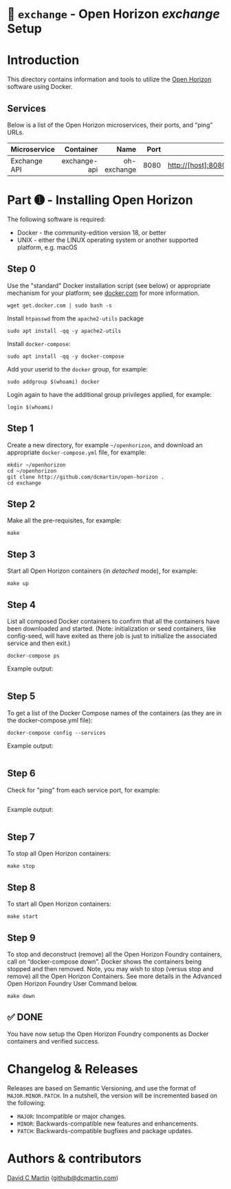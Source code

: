 # &#128679; `exchange` - Open Horizon _exchange_ Setup

# Introduction
This directory contains information and tools to utilize the [Open Horizon](https://github.com/open-horizon) software using Docker.

## Services
Below is a list of the Open Horizon microservices, their ports, and “ping” URLs.

Microservice|Container|Name|Port|URL
:-------|-------:|-------:|-------:|-------:
Exchange API|exchange-api|oh-exchange|8080|[http://[host]:8080/v1](http://localhost:8080/v1)

# Part &#10122;  -  Installing Open Horizon

The following software is required:

+ Docker - the community-edition version 18, or better
+ UNIX - either the LINUX operating system or another supported platform, e.g. macOS


## Step 0
Use the "standard" Docker installation script (see below) or appropriate mechanism for your platform; see [docker.com](https://www.docker.com/get-started) for more information.

```
wget get.docker.com | sudo bash -s
```

Install `htpasswd` from the `apache2-utils` package

```
sudo apt install -qq -y apache2-utils
```

Install `docker-compose`:

```
sudo apt install -qq -y docker-compose
```

Add your userid to the `docker` group, for example:

```
sudo addgroup $(whoami) docker
```

Login again to have the additional group privileges applied, for example:

```
login $(whoami)
```

## Step 1
Create a new directory, for example `~/openhorizon`, and download an appropriate `docker-compose.yml` file, for example:

```
mkdir ~/openhorizon
cd ~/openhorizon
git clone http://github.com/dcmartin/open-horizon .
cd exchange
```

## Step 2
Make all the pre-requisites, for example:

```
make
```

## Step 3
Start all Open Horizon containers (in _detached_ mode), for example:

```
make up
```

## Step 4
List all composed Docker containers to confirm that all the containers have been downloaded and started. (Note: initialization or seed containers, like config-seed, will have exited as there job is just to initialize the associated service and then exit.)

```
docker-compose ps
```

Example output:

```
```

## Step 5
To get a list of the Docker Compose names of the containers (as they are in the docker-compose.yml file):

```
docker-compose config --services
```

Example output:

```
```

## Step 6
Check for "ping" from each service port, for example:

```
```

Example output:

```
```


## Step 7
To stop all Open Horizon containers:

```
make stop
```

## Step 8
To start all Open Horizon containers:

```
make start
```

## Step 9
To stop and deconstruct (remove) all the Open Horizon Foundry containers, call on “docker-compose down”. Docker shows the containers being stopped and then removed. Note, you may wish to stop (versus stop and remove) all the Open Horizon Containers. See more details in the Advanced Open Horizon Foundry User Command below.

```
make down
```

## &#9989; DONE
You have now setup the Open Horizon Foundry components as Docker containers and verified success.

# Changelog & Releases

Releases are based on Semantic Versioning, and use the format
of ``MAJOR.MINOR.PATCH``. In a nutshell, the version will be incremented
based on the following:

- ``MAJOR``: Incompatible or major changes.
- ``MINOR``: Backwards-compatible new features and enhancements.
- ``PATCH``: Backwards-compatible bugfixes and package updates.

# Authors & contributors

[David C Martin][dcmartin] (github@dcmartin.com)

[userinput]: ../startup/userinput.json
[service-json]: ../startup/service.json
[build-json]: ../startup/build.json
[dockerfile]: ../startup/Dockerfile


[dcmartin]: https://github.com/dcmartin
[issue]: https://github.com/dcmartin/open-horizon/issues
[macos-install]: http://pkg.bluehorizon.network/macos
[open-horizon]: http://github.com/open-horizon/
[repository]: https://github.com/dcmartin/open-horizon
[setup]: ../setup/README.md
